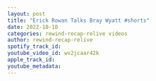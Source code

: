 ```yaml
---
layout: post
title: "Erick Rowan Talks Bray Wyatt #shorts"
date: 2022-10-10
categories: rewind-recap-relive videos
author: rewind-recap-relive
spotify_track_id: 
youtube_video_id: wv2jcaar42k
apple_track_id: 
youtube_metadata: 
---
```

